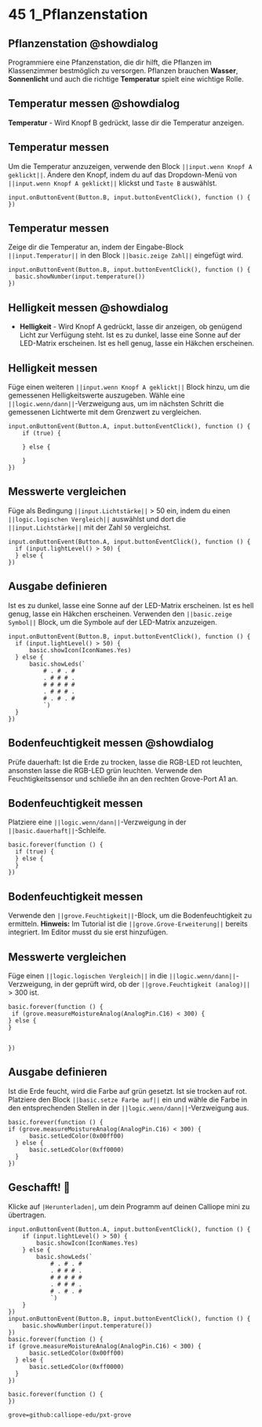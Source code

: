 # 45 1_Pflanzenstation


## Pflanzenstation @showdialog
Programmiere eine Pfanzenstation, die dir hilft, die Pflanzen im Klassenzimmer bestmöglich zu versorgen. Pflanzen brauchen **Wasser**, **Sonnenlicht** und auch die richtige
**Temperatur** spielt eine wichtige Rolle. 

## Temperatur messen @showdialog
**Temperatur** - Wird Knopf B gedrückt, lasse dir die Temperatur anzeigen.

## Temperatur messen
Um die Temperatur anzuzeigen, verwende den Block ``||input.wenn Knopf A geklickt||``. Ändere den Knopf, indem du auf das Dropdown-Menü von ``||input.wenn Knopf A geklickt||`` klickst und ``Taste B`` auswählst.   

```blocks
input.onButtonEvent(Button.B, input.buttonEventClick(), function () {
})
```

## Temperatur messen
Zeige dir die Temperatur an, indem der Eingabe-Block  ``||input.Temperatur||`` in den Block ``||basic.zeige Zahl||`` eingefügt wird.


```blocks
input.onButtonEvent(Button.B, input.buttonEventClick(), function () {
  basic.showNumber(input.temperature())
})
```

## Helligkeit messen @showdialog
- **Helligkeit** - Wird Knopf A gedrückt, lasse dir anzeigen, ob genügend Licht zur Verfügung
steht. Ist es zu dunkel, lasse eine Sonne auf der LED-Matrix erscheinen. Ist es hell genug, lasse ein Häkchen erscheinen.

## Helligkeit messen
Füge einen weiteren ``||input.wenn Knopf A geklickt||`` Block hinzu, um die gemessenen Helligkeitswerte auszugeben. Wähle eine ``||logic.wenn/dann||``-Verzweigung aus, um im nächsten Schritt die gemessenen Lichtwerte mit dem Grenzwert zu vergleichen.


```blocks
input.onButtonEvent(Button.A, input.buttonEventClick(), function () {
    if (true) {
    	
    } else {
    	
    }
})
```

## Messwerte vergleichen
Füge als Bedingung ``||input.Lichtstärke||`` > 50 ein, indem du einen ``||logic.logischen Vergleich||`` auswählst und dort die ``||input.Lichtstärke||`` mit der Zahl ``50`` vergleichst.

```blocks
input.onButtonEvent(Button.A, input.buttonEventClick(), function () {
  if (input.lightLevel() > 50) {
  } else {
})
```

## Ausgabe definieren
Ist es zu dunkel, lasse eine Sonne auf der LED-Matrix erscheinen. Ist es hell genug, lasse ein Häkchen erscheinen. Verwenden den ``||basic.zeige Symbol||`` Block, um die Symbole auf der LED-Matrix anzuzeigen.
```blocks
input.onButtonEvent(Button.B, input.buttonEventClick(), function () {
  if (input.lightLevel() > 50) {
      basic.showIcon(IconNames.Yes)
  } else {
      basic.showLeds(`
          # . # . #
          . # # # .
          # # # # #
          . # # # .
          # . # . #
          `)
  }
})
```

## Bodenfeuchtigkeit messen @showdialog
Prüfe dauerhaft: Ist die Erde zu trocken, lasse die RGB-LED rot leuchten, ansonsten lasse die RGB-LED grün leuchten. Verwende den Feuchtigkeitssensor und schließe ihn an den rechten Grove-Port A1 an.

## Bodenfeuchtigkeit messen
Platziere eine ``||logic.wenn/dann||``-Verzweigung in der ``||basic.dauerhaft||``-Schleife.

```blocks
basic.forever(function () {
  if (true) {
  } else {
  }
})
```

## Bodenfeuchtigkeit messen

Verwende den ``||grove.Feuchtigkeit||``-Block, um die Bodenfeuchtigkeit zu ermitteln.
**Hinweis:** Im Tutorial ist die ``||grove.Grove-Erweiterung||`` bereits integriert. Im Editor musst du sie erst hinzufügen.

## Messwerte vergleichen
Füge einen ``||logic.logischen Vergleich||`` in die ``||logic.wenn/dann||``-Verzweigung, in der geprüft wird, ob der ``||grove.Feuchtigkeit (analog)||`` > 300 ist. 


```blocks
basic.forever(function () {
 if (grove.measureMoistureAnalog(AnalogPin.C16) < 300) {
} else {
}


})
```

## Ausgabe definieren
Ist die Erde feucht, wird die Farbe auf grün gesetzt. Ist sie trocken auf rot. Platziere den Block ``||basic.setze Farbe auf||`` ein und wähle die Farbe in den entsprechenden Stellen in der ``||logic.wenn/dann||``-Verzweigung aus.

```blocks
basic.forever(function () {
if (grove.measureMoistureAnalog(AnalogPin.C16) < 300) {
      basic.setLedColor(0x00ff00)
  } else {
      basic.setLedColor(0xff0000)
  }
})
```

## Geschafft! 🎉
Klicke auf ``|Herunterladen|``, um dein Programm auf deinen Calliope mini zu übertragen.


```blocks
input.onButtonEvent(Button.A, input.buttonEventClick(), function () {
    if (input.lightLevel() > 50) {
        basic.showIcon(IconNames.Yes)
    } else {
        basic.showLeds(`
            # . # . #
            . # # # .
            # # # # #
            . # # # .
            # . # . #
            `)
    }
})
input.onButtonEvent(Button.B, input.buttonEventClick(), function () {
    basic.showNumber(input.temperature())
})
basic.forever(function () {
if (grove.measureMoistureAnalog(AnalogPin.C16) < 300) {
      basic.setLedColor(0x00ff00)
  } else {
      basic.setLedColor(0xff0000)
  }
})
```

```template
basic.forever(function () {
})
```


```package
grove=github:calliope-edu/pxt-grove
```





